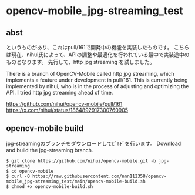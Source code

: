 # opencv-mobile_jpg-streaming_test

## abst
というものがあり、これはpull/161で開発中の機能を実装したものです。
こちらは現在、nihui氏によって、APIの調整や最適化を行われている最中で実装途中のものとなります。
先行して、http jpg streaming を試しました。

There is a branch of OpenCV-Mobile called http jpg streaming, which implements a feature under development in pull/161.
This is currently being implemented by nihui, who is in the process of adjusting and optimizing the API.
I tried http jpg streaming ahead of time.

https://github.com/nihui/opencv-mobile/pull/161
https://x.com/nihui/status/1864892917300760905


## opencv-mobile build
jpg-streamingのブランチをダウンロードしてﾋﾞﾙﾄﾞを行います。
Download and build the jpg-streaming branch.

```
$ git clone https://github.com/nihui/opencv-mobile.git -b jpg-streaming
$ cd opencv-mobile
$ curl -O https://raw.githubusercontent.com/nnn112358/opencv-mobile_jpg-streaming_test/main/opencv-mobile-build.sh
$ chmod +x opencv-mobile-build.sh
```




